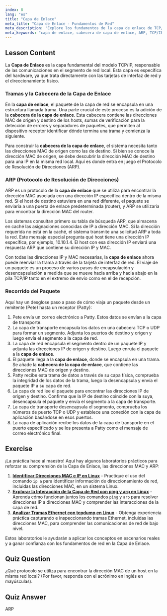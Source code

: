 ```yaml
---
index: 8
lang: "es"
title: "Capa de Enlace"
meta_title: "Capa de Enlace - Fundamentos de Red"
meta_description: "Explore los fundamentos de la capa de enlace de TCP/IP. Aprenda cómo se construye la cabecera de la capa de enlace, cómo ARP resuelve direcciones IP a direcciones MAC y el proceso de recorrido de paquetes en una red local."
meta_keywords: "capa de enlace, cabecera de capa de enlace, ARP, TCP/IP, dirección MAC, fundamentos de red, redes Linux, recorrido de paquetes, protocolo de resolución de direcciones"
---
```


## Lesson Content

La **Capa de Enlace** es la capa fundamental del modelo TCP/IP, responsable de las comunicaciones en el segmento de red local. Esta capa es específica del hardware, ya que trata directamente con las tarjetas de interfaz de red y el direccionamiento físico.

### Tramas y la Cabecera de la Capa de Enlace

En la **capa de enlace**, el paquete de la capa de red se encapsula en una estructura llamada trama. Una parte crucial de este proceso es la adición de la **cabecera de la capa de enlace**. Esta cabecera contiene las direcciones MAC de origen y destino de los hosts, sumas de verificación para la detección de errores y separadores de paquetes, que permiten al dispositivo receptor identificar dónde termina una trama y comienza la siguiente.

Para construir la **cabecera de la capa de enlace**, el sistema necesita tanto las direcciones MAC de origen como las de destino. Si bien se conoce la dirección MAC de origen, se debe descubrir la dirección MAC de destino para una IP en la misma red local. Aquí es donde entra en juego el Protocolo de Resolución de Direcciones (ARP).

### ARP (Protocolo de Resolución de Direcciones)

ARP es un protocolo de la **capa de enlace** que se utiliza para encontrar la dirección MAC asociada con una dirección IP específica dentro de la misma red. Si el host de destino estuviera en una red diferente, el paquete se enviaría a una puerta de enlace predeterminada (router), y ARP se utilizaría para encontrar la dirección MAC del router.

Los sistemas consultan primero su tabla de búsqueda ARP, que almacena en caché las asignaciones conocidas de IP a dirección MAC. Si la dirección requerida no está en la caché, el sistema transmite una solicitud ARP a toda la red. Este mensaje especial pregunta qué host tiene una dirección IP específica, por ejemplo, 10.10.1.4. El host con esa dirección IP enviará una respuesta ARP que contiene su dirección IP y MAC.

Con todas las direcciones IP y MAC necesarias, la **capa de enlace** ahora puede reenviar la trama a través de la tarjeta de interfaz de red. El viaje de un paquete es un proceso de varios pasos de encapsulación y desencapsulación a medida que se mueve hacia arriba y hacia abajo en la pila TCP/IP tanto en el extremo de envío como en el de recepción.

### Recorrido del Paquete

Aquí hay un desglose paso a paso de cómo viaja un paquete desde un remitente (Pete) hasta un receptor (Patty):

1. Pete envía un correo electrónico a Patty. Estos datos se envían a la capa de transporte.
2. La capa de transporte encapsula los datos en una cabecera TCP o UDP para formar un segmento. Adjunta los puertos de destino y origen y luego envía el segmento a la capa de red.
3. La capa de red encapsula el segmento dentro de un paquete IP y adjunta las direcciones IP de origen y destino. Luego enruta el paquete a la **capa de enlace**.
4. El paquete llega a la **capa de enlace**, donde se encapsula en una trama. Se añade la **cabecera de la capa de enlace**, que contiene las direcciones MAC de origen y destino.
5. Patty recibe esta trama de datos a través de su capa física, comprueba la integridad de los datos de la trama, luego la desencapsula y envía el paquete IP a su capa de red.
6. La capa de red lee el paquete para encontrar las direcciones IP de origen y destino. Confirma que la IP de destino coincide con la suya, desencapsula el paquete y envía el segmento a la capa de transporte.
7. La capa de transporte desencapsula el segmento, comprueba los números de puerto TCP o UDP y establece una conexión con la capa de aplicación basándose en esos puertos.
8. La capa de aplicación recibe los datos de la capa de transporte en el puerto especificado y se los presenta a Patty como el mensaje de correo electrónico final.

## Exercise

¡La práctica hace al maestro! Aquí hay algunos laboratorios prácticos para reforzar su comprensión de la Capa de Enlace, las direcciones MAC y ARP:

1. **[Identificar Direcciones MAC e IP en Linux](https://labex.io/es/labs/comptia-identify-mac-and-ip-addresses-in-linux-592731)** - Practique el uso del comando `ip a` para identificar información de direccionamiento de red, incluidas las direcciones MAC, en un sistema Linux.
2. **[Explorar la Interacción de la Capa de Red con ping y arp en Linux](https://labex.io/es/labs/comptia-explore-network-layer-interaction-with-ping-and-arp-in-linux-592746)** - Aprenda cómo funcionan juntos los comandos `ping` y `arp` para resolver direcciones IP a direcciones MAC y comprender las interacciones de la capa de red.
3. **[Analizar Tramas Ethernet con tcpdump en Linux](https://labex.io/es/labs/comptia-analyze-ethernet-frames-with-tcpdump-in-linux-592765)** - Obtenga experiencia práctica capturando e inspeccionando tramas Ethernet, incluidas las direcciones MAC, para comprender las comunicaciones de red de bajo nivel.

Estos laboratorios le ayudarán a aplicar los conceptos en escenarios reales y a ganar confianza con los fundamentos de red en la Capa de Enlace.

## Quiz Question

¿Qué protocolo se utiliza para encontrar la dirección MAC de un host en la misma red local? (Por favor, responda con el acrónimo en inglés en mayúsculas).

## Quiz Answer

ARP
